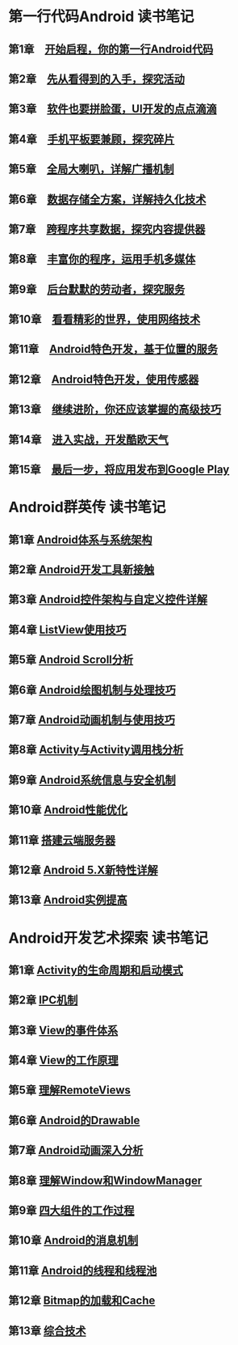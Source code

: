 ﻿# 第一行代码Android 读书笔记

## 第1章　[开始启程，你的第一行Android代码](https://github.com/LuckyTerry/ReadingNotes/blob/master/%E7%AC%AC%E4%B8%80%E8%A1%8C%E4%BB%A3%E7%A0%81/%E7%AC%AC1%E7%AB%A0%20%E5%BC%80%E5%A7%8B%E5%90%AF%E7%A8%8B%EF%BC%8C%E4%BD%A0%E7%9A%84%E7%AC%AC%E4%B8%80%E8%A1%8CAndroid%E4%BB%A3%E7%A0%81.md)

## 第2章　[先从看得到的入手，探究活动](https://github.com/LuckyTerry/ReadingNotes/blob/master/%E7%AC%AC%E4%B8%80%E8%A1%8C%E4%BB%A3%E7%A0%81/%E7%AC%AC2%E7%AB%A0%20%E5%85%88%E4%BB%8E%E7%9C%8B%E5%BE%97%E5%88%B0%E7%9A%84%E5%85%A5%E6%89%8B%EF%BC%8C%E6%8E%A2%E7%A9%B6%E6%B4%BB%E5%8A%A8.md)

## 第3章　[软件也要拼脸蛋，UI开发的点点滴滴](https://github.com/LuckyTerry/ReadingNotes/blob/master/%E7%AC%AC%E4%B8%80%E8%A1%8C%E4%BB%A3%E7%A0%81/%E7%AC%AC3%E7%AB%A0%20%E8%BD%AF%E4%BB%B6%E4%B9%9F%E8%A6%81%E6%8B%BC%E8%84%B8%E8%9B%8B%EF%BC%8CUI%E5%BC%80%E5%8F%91%E7%9A%84%E7%82%B9%E7%82%B9%E6%BB%B4%E6%BB%B4.md)

## 第4章　[手机平板要兼顾，探究碎片 ](https://github.com/LuckyTerry/ReadingNotes/blob/master/%E7%AC%AC%E4%B8%80%E8%A1%8C%E4%BB%A3%E7%A0%81/%E7%AC%AC4%E7%AB%A0%20%E6%89%8B%E6%9C%BA%E5%B9%B3%E6%9D%BF%E8%A6%81%E5%85%BC%E9%A1%BE%EF%BC%8C%E6%8E%A2%E7%A9%B6%E7%A2%8E%E7%89%87.md)

## 第5章　[全局大喇叭，详解广播机制](https://github.com/LuckyTerry/ReadingNotes/blob/master/%E7%AC%AC%E4%B8%80%E8%A1%8C%E4%BB%A3%E7%A0%81/%E7%AC%AC5%E7%AB%A0%20%E5%85%A8%E5%B1%80%E5%A4%A7%E5%96%87%E5%8F%AD%EF%BC%8C%E8%AF%A6%E8%A7%A3%E5%B9%BF%E6%92%AD%E6%9C%BA%E5%88%B6.md)

## 第6章　[数据存储全方案，详解持久化技术](https://github.com/LuckyTerry/ReadingNotes/blob/master/%E7%AC%AC%E4%B8%80%E8%A1%8C%E4%BB%A3%E7%A0%81/%E7%AC%AC6%E7%AB%A0%20%E6%95%B0%E6%8D%AE%E5%AD%98%E5%82%A8%E5%85%A8%E6%96%B9%E6%A1%88%EF%BC%8C%E8%AF%A6%E8%A7%A3%E6%8C%81%E4%B9%85%E5%8C%96%E6%8A%80%E6%9C%AF.md)

## 第7章　[跨程序共享数据，探究内容提供器 ](https://github.com/LuckyTerry/ReadingNotes/blob/master/%E7%AC%AC%E4%B8%80%E8%A1%8C%E4%BB%A3%E7%A0%81/%E7%AC%AC7%E7%AB%A0%20%E8%B7%A8%E7%A8%8B%E5%BA%8F%E5%85%B1%E4%BA%AB%E6%95%B0%E6%8D%AE%EF%BC%8C%E6%8E%A2%E7%A9%B6%E5%86%85%E5%AE%B9%E6%8F%90%E4%BE%9B%E5%99%A8.md)

## 第8章　[丰富你的程序，运用手机多媒体 ](https://github.com/LuckyTerry/ReadingNotes/blob/master/%E7%AC%AC%E4%B8%80%E8%A1%8C%E4%BB%A3%E7%A0%81/%E7%AC%AC8%E7%AB%A0%20%E4%B8%B0%E5%AF%8C%E4%BD%A0%E7%9A%84%E7%A8%8B%E5%BA%8F%EF%BC%8C%E8%BF%90%E7%94%A8%E6%89%8B%E6%9C%BA%E5%A4%9A%E5%AA%92%E4%BD%93.md)

## 第9章　[后台默默的劳动者，探究服务](https://github.com/LuckyTerry/ReadingNotes/blob/master/%E7%AC%AC%E4%B8%80%E8%A1%8C%E4%BB%A3%E7%A0%81/%E7%AC%AC9%E7%AB%A0%20%E5%90%8E%E5%8F%B0%E9%BB%98%E9%BB%98%E7%9A%84%E5%8A%B3%E5%8A%A8%E8%80%85%EF%BC%8C%E6%8E%A2%E7%A9%B6%E6%9C%8D%E5%8A%A1.md)

## 第10章　[看看精彩的世界，使用网络技术](https://github.com/LuckyTerry/ReadingNotes/blob/master/%E7%AC%AC%E4%B8%80%E8%A1%8C%E4%BB%A3%E7%A0%81/%E7%AC%AC10%E7%AB%A0%20%E7%9C%8B%E7%9C%8B%E7%B2%BE%E5%BD%A9%E7%9A%84%E7%BD%91%E7%BB%9C%E4%B8%96%E7%95%8C%EF%BC%8C%E4%BD%BF%E7%94%A8%E7%BD%91%E7%BB%9C%E6%8A%80%E6%9C%AF.md)

## 第11章　[Android特色开发，基于位置的服务]()


## 第12章　[Android特色开发，使用传感器](https://github.com/LuckyTerry/ReadingNotes/blob/master/%E7%AC%AC%E4%B8%80%E8%A1%8C%E4%BB%A3%E7%A0%81/%E7%AC%AC12%E7%AB%A0%20Android%E7%89%B9%E8%89%B2%E5%BC%80%E5%8F%91%EF%BC%8C%E4%BD%BF%E7%94%A8%E4%BC%A0%E6%84%9F%E5%99%A8.md)

## 第13章　[继续进阶，你还应该掌握的高级技巧 ]()

## 第14章　[进入实战，开发酷欧天气 ]()

## 第15章　[最后一步，将应用发布到Google Play]()


# Android群英传 读书笔记

## 第1章 [Android体系与系统架构]()

## 第2章 [Android开发工具新接触]()

## 第3章 [Android控件架构与自定义控件详解]()

## 第4章 [ListView使用技巧]()

## 第5章 [Android Scroll分析]()

## 第6章 [Android绘图机制与处理技巧]()

## 第7章 [Android动画机制与使用技巧]()

## 第8章 [Activity与Activity调用栈分析]()

## 第9章 [Android系统信息与安全机制]()

## 第10章 [Android性能优化]()

## 第11章 [搭建云端服务器]()

## 第12章 [Android 5.X新特性详解]()

## 第13章 [Android实例提高]()

# Android开发艺术探索 读书笔记

## 第1章 [Activity的生命周期和启动模式]()

## 第2章 [IPC机制]()

## 第3章 [View的事件体系]()

## 第4章 [View的工作原理]()

## 第5章 [理解RemoteViews]()

## 第6章 [Android的Drawable]()

## 第7章 [Android动画深入分析]()

## 第8章 [理解Window和WindowManager]()

## 第9章 [四大组件的工作过程]()

## 第10章 [Android的消息机制]()

## 第11章 [Android的线程和线程池]()

## 第12章 [Bitmap的加载和Cache]()

## 第13章 [综合技术]()

